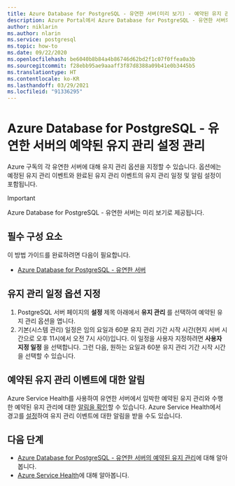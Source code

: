 ```yaml
---
title: Azure Database for PostgreSQL - 유연한 서버(미리 보기) - 예약된 유지 관리 - Azure Portal
description: Azure Portal에서 Azure Database for PostgreSQL - 유연한 서버의 예약된 유지 관리 설정을 구성하는 방법을 알아봅니다.
author: niklarin
ms.author: nlarin
ms.service: postgresql
ms.topic: how-to
ms.date: 09/22/2020
ms.openlocfilehash: be6040b8b84a4b86746d62bd2f1c07f0ffea0a3b
ms.sourcegitcommit: f28ebb95ae9aaaff3f87d8388a09b41e0b3445b5
ms.translationtype: HT
ms.contentlocale: ko-KR
ms.lasthandoff: 03/29/2021
ms.locfileid: "91336295"
---
```

# <a name="manage-scheduled-maintenance-settings-for-azure-database-for-postgresql--flexible-server"></a>Azure Database for PostgreSQL - 유연한 서버의 예약된 유지 관리 설정 관리
 
Azure 구독의 각 유연한 서버에 대해 유지 관리 옵션을 지정할 수 있습니다. 옵션에는 예정된 유지 관리 이벤트와 완료된 유지 관리 이벤트의 유지 관리 일정 및 알림 설정이 포함됩니다.

> [!IMPORTANT]
> Azure Database for PostgreSQL - 유연한 서버는 미리 보기로 제공됩니다.

## <a name="prerequisites"></a>필수 구성 요소
이 방법 가이드를 완료하려면 다음이 필요합니다.
- [Azure Database for PostgreSQL - 유연한 서버](quickstart-create-server-portal.md)
 
## <a name="specify-maintenance-schedule-options"></a>유지 관리 일정 옵션 지정
 
1. PostgreSQL 서버 페이지의 **설정** 제목 아래에서 **유지 관리** 를 선택하여 예약된 유지 관리 옵션을 엽니다.
2. 기본(시스템 관리) 일정은 임의 요일과 60분 유지 관리 기간 시작 시간(현지 서버 시간으로 오후 11시에서 오전 7시 사이)입니다. 이 일정을 사용자 지정하려면 **사용자 지정 일정** 을 선택합니다. 그런 다음, 원하는 요일과 60분 유지 관리 기간 시작 시간을 선택할 수 있습니다.
 
## <a name="notifications-about-scheduled-maintenance-events"></a>예약된 유지 관리 이벤트에 대한 알림
 
Azure Service Health를 사용하여 유연한 서버에서 임박한 예약된 유지 관리와 수행한 예약된 유지 관리에 대한 [알림을 확인](../../service-health/service-notifications.md)할 수 있습니다. Azure Service Health에서 경고를 [설정](../../service-health/resource-health-alert-monitor-guide.md)하여 유지 관리 이벤트에 대한 알림을 받을 수도 있습니다.
 
## <a name="next-steps"></a>다음 단계  
 
* [Azure Database for PostgreSQL - 유연한 서버의 예약된 유지 관리](concepts-maintenance.md)에 대해 알아봅니다.
* [Azure Service Health](../../service-health/overview.md)에 대해 알아봅니다.
